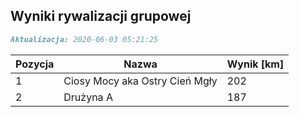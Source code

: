## Wyniki rywalizacji grupowej

```markdown
Aktualizacja: 2020-06-03 05:21:25
```

Pozycja | Nazwa | Wynik [km] |
------------ | -------------  | -------------
 1 |Ciosy Mocy aka Ostry Cień Mgły | 202 
 2 |Drużyna A | 187